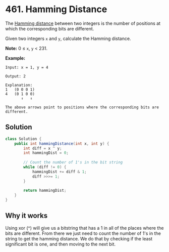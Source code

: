 # 461. Hamming Distance

The [Hamming distance](https://en.wikipedia.org/wiki/Hamming_distance) between two integers is the number of positions at which the corresponding bits are different.

Given two integers `x` and `y`, calculate the Hamming distance.

**Note:**
0 ≤ `x`, `y` < 231.

**Example:**

```
Input: x = 1, y = 4

Output: 2

Explanation:
1   (0 0 0 1)
4   (0 1 0 0)
       ↑   ↑

The above arrows point to positions where the corresponding bits are different.
```



## Solution

```java
class Solution {
    public int hammingDistance(int x, int y) {
        int diff = x ^ y;
        int hammingDist = 0;
        
        // Count the number of 1's in the bit string
        while (diff != 0) {
            hammingDist += diff & 1;
            diff >>>= 1;
        }
        
        return hammingDist;
    }
}
```

## Why it works

Using xor (^) will give us a bitstring that has a 1 in all of the places where the bits are different. From there we just need to count the number of 1's in the string to get the hamming distance. We do that by checking if the least significant bit is one, and then moving to the next bit.
